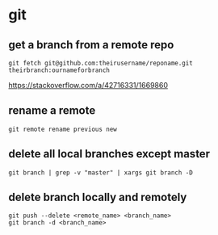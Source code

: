 # git

## get a branch from a remote repo

    git fetch git@github.com:theirusername/reponame.git theirbranch:ournameforbranch

https://stackoverflow.com/a/42716331/1669860

## rename a remote

    git remote rename previous new

## delete all local branches except master

    git branch | grep -v "master" | xargs git branch -D 

## delete branch locally and remotely

    git push --delete <remote_name> <branch_name>
    git branch -d <branch_name>
